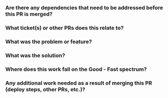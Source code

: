 ### Are there any dependencies that need to be addressed before this PR is merged?


### What ticket(s) or other PRs does this relate to?


### What was the problem or feature?


### What was the solution?


### Where does this work fall on the Good - Fast spectrum?


### Any additional work needed as a result of merging this PR (deploy steps, other PRs, etc.)?

